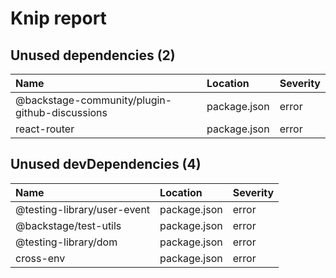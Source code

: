 # Knip report

## Unused dependencies (2)

| Name                                           | Location     | Severity |
| :--------------------------------------------- | :----------- | :------- |
| @backstage-community/plugin-github-discussions | package.json | error    |
| react-router                                   | package.json | error    |

## Unused devDependencies (4)

| Name                        | Location     | Severity |
| :-------------------------- | :----------- | :------- |
| @testing-library/user-event | package.json | error    |
| @backstage/test-utils       | package.json | error    |
| @testing-library/dom        | package.json | error    |
| cross-env                   | package.json | error    |
